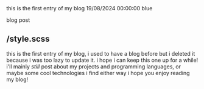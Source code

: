 <meta>
  <title>hello blog!</title>
  <description>this is the first entry of my blog</description>
  <date>19/08/2024 00:00:00</date>
  <color>blue</color>

  <type>blog post</type>

  <use-style>/style.scss</use-style>
</meta>
---

this is the first entry of my blog, i used to have a blog before but i deleted it because i was too lazy to update it. i hope i can keep this one up for a while! i'll mainly *still* post about my projects and programming languages, or maybe some cool technologies i find either way i hope you enjoy reading my blog!
